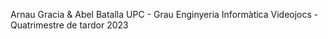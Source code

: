 Arnau Gracia & Abel Batalla
UPC - Grau Enginyeria Informàtica
Videojocs - Quatrimestre de tardor 2023
